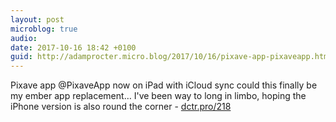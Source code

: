 ```yaml
---
layout: post
microblog: true
audio: 
date: 2017-10-16 18:42 +0100
guid: http://adamprocter.micro.blog/2017/10/16/pixave-app-pixaveapp.html
---
```

Pixave app @PixaveApp now on iPad with iCloud sync could this finally be my ember app replacement… I've been way to long in limbo, hoping the iPhone version is also round the corner - [dctr.pro/218](http://dctr.pro/218)
